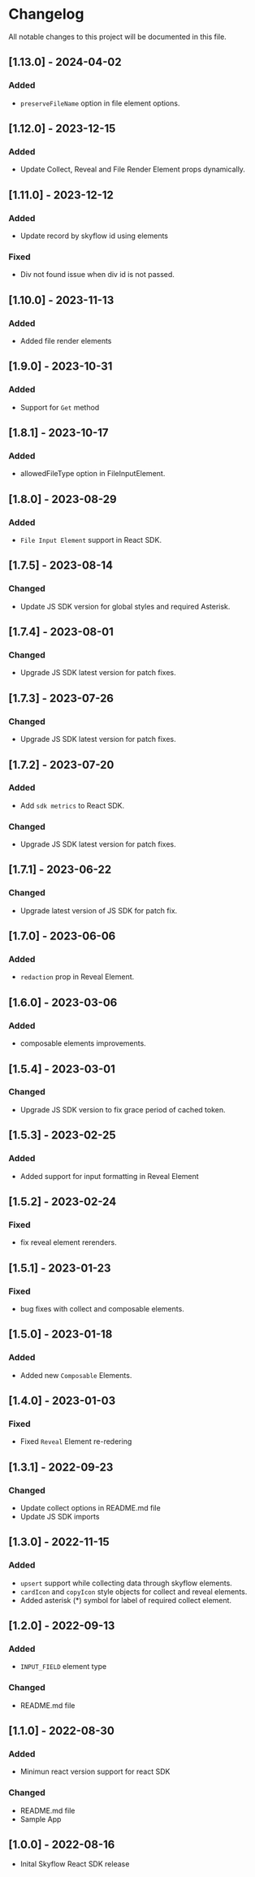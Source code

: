 # Changelog

All notable changes to this project will be documented in this file.

## [1.13.0] - 2024-04-02
### Added
- `preserveFileName` option in file element options.

## [1.12.0] - 2023-12-15

### Added
- Update Collect, Reveal and File Render Element props dynamically.

## [1.11.0] - 2023-12-12

### Added
- Update record by skyflow id using elements

### Fixed
- Div not found issue when div id is not passed.

## [1.10.0] - 2023-11-13

### Added

- Added file render elements

## [1.9.0] - 2023-10-31

### Added

- Support for `Get` method

## [1.8.1] - 2023-10-17

### Added 

- allowedFileType option in FileInputElement.

## [1.8.0] - 2023-08-29

### Added 

-  `File Input Element` support in React SDK.

## [1.7.5] - 2023-08-14

### Changed 

-  Update JS SDK version for global styles and required Asterisk.

## [1.7.4] - 2023-08-01

### Changed 

-  Upgrade JS SDK latest version for patch fixes.

## [1.7.3] - 2023-07-26

### Changed 

-  Upgrade JS SDK latest version for patch fixes.

## [1.7.2] - 2023-07-20

### Added 

-  Add `sdk metrics` to React SDK.
### Changed 

-  Upgrade JS SDK latest version for patch fixes.

## [1.7.1] - 2023-06-22

### Changed 

-  Upgrade latest version of JS SDK for patch fix.

## [1.7.0] - 2023-06-06

### Added 

-  `redaction` prop in Reveal Element.

## [1.6.0] - 2023-03-06
  
### Added

-  composable elements improvements.

## [1.5.4] - 2023-03-01
  
### Changed

-  Upgrade JS SDK version to fix grace period of cached token.

## [1.5.3] - 2023-02-25
  
### Added

-  Added support for input formatting in Reveal Element 

## [1.5.2] - 2023-02-24
  
### Fixed

-  fix reveal element rerenders.

## [1.5.1] - 2023-01-23
  
### Fixed

-  bug fixes with collect and composable elements.

## [1.5.0] - 2023-01-18
  
### Added

-  Added new `Composable` Elements.

## [1.4.0] - 2023-01-03
  
### Fixed
- Fixed `Reveal` Element re-redering

## [1.3.1] - 2022-09-23
  
### Changed

-  Update collect options in README.md file
-  Update JS SDK imports

## [1.3.0] - 2022-11-15

### Added

- `upsert` support while collecting data through skyflow elements.
- `cardIcon` and `copyIcon` style objects for collect and reveal elements.
- Added asterisk (*) symbol for label of required collect element.

## [1.2.0] - 2022-09-13

### Added

- `INPUT_FIELD` element type
  
### Changed

-  README.md file
## [1.1.0] - 2022-08-30

### Added

- Minimun react version support for react SDK
### Changed

-  README.md file
-  Sample App
## [1.0.0] - 2022-08-16

- Inital Skyflow React SDK release
